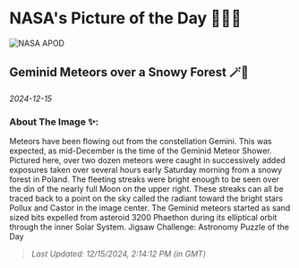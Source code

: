 
# NASA's Picture of the Day 🧑‍🚀💫

  ![NASA APOD](https://apod.nasa.gov/apod/image/2412/Geminids_Kurak_5757.jpg)
  
  ## Geminid Meteors over a Snowy Forest 🪄🌌
  
  _2024-12-15_
  
  ### About The Image ✨: 
  
  Meteors have been flowing out from the constellation Gemini.  This was expected, as mid-December is the time of the Geminid Meteor Shower.  Pictured here, over two dozen meteors were caught in successively added exposures taken over several hours early Saturday morning from a snowy forest in Poland. The fleeting streaks were bright enough to be seen over the din of the nearly full Moon on the upper right. These streaks can all be traced back to a point on the sky called the radiant toward the bright stars Pollux and Castor in the image center. The Geminid meteors started as sand sized bits expelled from asteroid 3200 Phaethon during its elliptical orbit through the inner Solar System.    Jigsaw Challenge: Astronomy Puzzle of the Day
  
  
  
  > _Last Updated: 12/15/2024, 2:14:12 PM (in GMT)_
  